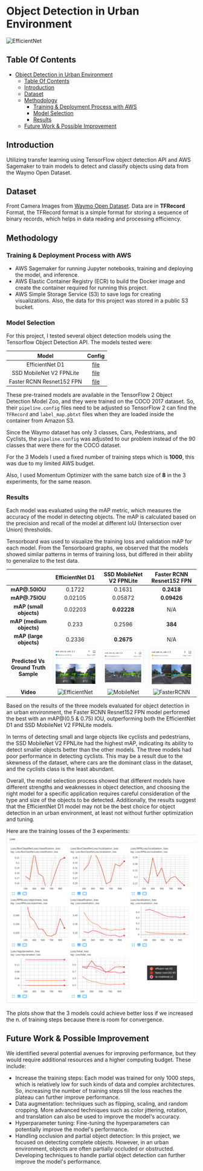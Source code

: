 # Object Detection in Urban Environment
 ![EfficientNet](result/output.gif)
## Table Of Contents
- [Object Detection in Urban Environment](#object-detection-in-urban-environment)
  - [Table Of Contents](#table-of-contents)
  - [Introduction](#introduction)
  - [Dataset](#dataset)
  - [Methodology](#methodology)
    - [Training \& Deployment Process with AWS](#training--deployment-process-with-aws)
    - [Model Selection](#model-selection)
    - [Results](#results)
  - [Future Work \& Possible Improvement](#future-work--possible-improvement)

## Introduction
Utilizing transfer learning using TensorFlow object detection API and AWS Sagemaker to train models to detect and classify objects using data from the Waymo Open Dataset.

## Dataset
Front Camera Images from [Waymo Open Dataset](https://waymo.com/open/). 
Data are in **TFRecord** Format, the TFRecord format is a simple format for storing a sequence of binary records, which helps in data reading and processing efficiency.

## Methodology 
### Training & Deployment Process with AWS
- AWS Sagemaker for running Jupyter notebooks, training and deploying the model, and inference.
- AWS Elastic Container Registry (ECR) to build the Docker image and create the container required for running this project.
- AWS Simple Storage Service (S3) to save logs for creating visualizations. Also, the data for this project was stored in a public S3 bucket.

### Model Selection
For this project, I tested several object detection models using the Tensorflow Object Detection API. The models tested were:

|         **Model**        	|  **Config**  	|
|:------------------------:	|:------------:	|
| EfficientNet D1          	| [file](1.efficient_net\pipeline_efficient.config) 	|
| SSD MobileNet V2 FPNLite 	| [file](3.ssd_mobinet_v2\ssd_mobilenet_v2_fpn.config) 	|
| Faster RCNN Resnet152 FPN       | [file](2.faster_rcnn152\Faster_R_CNN_ResNet152_pipeline.config) 	|

These pre-trained models are available in the TensorFlow 2 Object Detection Model Zoo, and they were trained on the COCO 2017 dataset. 
So,  their `pipeline.config` files need to be adjusted so TensorFlow 2 can find the `TFRecord` and `label_map.pbtxt` files when they are loaded inside the container from Amazon S3.
 
Since the Waymo dataset has only 3 classes, Cars, Pedestrians, and Cyclists, the `pipeline.config` was adjusted to our problem instead of the 90 classes that were there for the COCO dataset.

For the 3 Models I used a fixed number of training steps which is **1000**, this was due to my limited AWS budget.

Also, I used Momentum Optimizer with the same batch size of **8** in the 3 experiments, for the same reason.

### Results
Each model was evaluated using the mAP metric, which measures the accuracy of the model in detecting objects. The mAP is calculated based on the precision and recall of the model at different IoU (Intersection over Union) thresholds.

Tensorboard was used to visualize the training loss and validation mAP for each model. From the Tensorboard graphs, we observed that the models showed similar patterns in terms of training loss, but differed in their ability to generalize to the test data.

|                                       	|                        EfficientNet D1                       	|                 SSD MobileNet V2 FPNLite               	|                   Faster RCNN Resnet152 FPN                 	|
|:-------------------------------------:	|:------------------------------------------------------------:	|:------------------------------------------------------:	|:-----------------------------------------------------:	|
|             **mAP@.50IOU**            	|                             0.1722                        |                          0.1631                        	|                         **0.2418**                        	|
|             **mAP@.75IOU**            	|                             0.02105                           	|                          0.05872                        |                         **0.09426**                 	|
|        **mAP (small objects)**        	|                            0.02203                           	|                          **0.02228**                       |                         N/A                       	|
|        **mAP (medium objects)**       	|                             0.233                         |                          0.2596                        	|                         **384**                        	|
|        **mAP (large objects)**        	|                             0.2336                         |                          **0.2675**                        	|                         N/A                        	|
| **Predicted Vs Ground Truth Sample** 	|     ![EfficientNet](result/efficient.png)    	|     ![MobileNet](result/ssd.png)    	|     ![FasterRCNN](result/faster.png)    	|
|               **Video**               	|           ![EfficientNet](result/output_efficient.gif)               	|            ![MobileNet](result/output_ssd_mobinet.gif)           	|         ![FasterRCNN](result/output_faster.gif)              	|

Based on the results of the three models evaluated for object detection in an urban environment, the Faster RCNN Resnet152 FPN model performed the best with an mAP@(0.5 & 0.75) IOU, outperforming both the EfficientNet D1 and SSD MobileNet V2 FPNLite models.

In terms of detecting small and large objects like cyclists and pedestrians, the SSD MobileNet V2 FPNLite had the highest mAP, indicating its ability to detect smaller objects better than the other models.
The three models had poor performance in detecting cyclists. This may be a result due to the skewness of the dataset, where cars are the dominant class in the dataset, and the cyclists class is the least abundant.

Overall, the model selection process showed that different models have different strengths and weaknesses in object detection, and choosing the right model for a specific application requires careful consideration of the type and size of the objects to be detected. Additionally, the results suggest that the EfficientNet D1 model may not be the best choice for object detection in an urban environment, at least not without further optimization and tuning.



Here are the training losses of the 3 experiments:
![](result/loss.png)

The plots show that the 3 models could achieve better loss if we increased the n. of training steps because there is room for convergence.

## Future Work & Possible Improvement

We identified several potential avenues for improving performance, but they would require additional resources and a higher computing budget. These include:
- Increase the training steps: Each model was trained for only 1000 steps, which is relatively low for such kinds of data and complex architectures. So, increasing the number of training steps till the loss reaches the plateau can further improve performance.
- Data augmentation: techniques such as flipping, scaling, and random cropping. More advanced techniques such as color jittering, rotation, and translation can also be used to improve the model's accuracy.
- Hyperparameter tuning: Fine-tuning the hyperparameters can potentially improve the model's performance.
- Handling occlusion and partial object detection: In this project, we focused on detecting complete objects. However, in an urban environment, objects are often partially occluded or obstructed. Developing techniques to handle partial object detection can further improve the model's performance.
